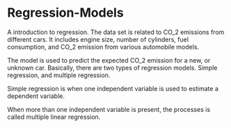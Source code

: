 # Regression-Models
A introduction to regression. The data set is related to CO_2 emissions from different cars. It includes engine size, number of cylinders, fuel consumption, and CO_2 emission from various automobile models.  

The model is used to predict the expected CO_2 emission for a new, or unknown car. Basically, there are two types of regression models. Simple regression, and multiple regression. 

Simple regression is when one independent variable is used to estimate a dependent variable. 

When more than one independent variable is present, the processes is called multiple linear regression.
